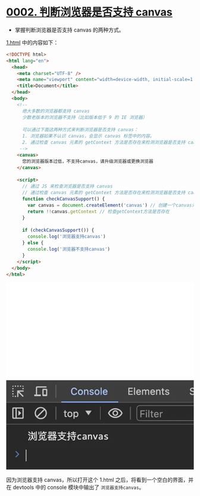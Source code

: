 # [0002. 判断浏览器是否支持 canvas](https://github.com/Tdahuyou/canvas/tree/main/0002.%20%E5%88%A4%E6%96%AD%E6%B5%8F%E8%A7%88%E5%99%A8%E6%98%AF%E5%90%A6%E6%94%AF%E6%8C%81%20canvas)

- 掌握判断浏览器是否支持 canvas 的两种方式。

[1.html](./1.html) 中的内容如下：

```html
<!DOCTYPE html>
<html lang="en">
  <head>
    <meta charset="UTF-8" />
    <meta name="viewport" content="width=device-width, initial-scale=1.0" />
    <title>Document</title>
  </head>
  <body>
    <!--
      绝大多数的浏览器都支持 canvas
      少数老版本的浏览器不支持（比如版本低于 9 的 IE 浏览器）

      可以通过下面这两种方式来判断浏览器是否支持 canvas：
      1. 浏览器如果不认识 canvas，会显示 canvas 标签中的内容。
      2. 通过检查 canvas 元素的 getContext 方法是否存在来检测浏览器是否支持 canvas。
     -->
    <canvas>
      您的浏览器版本过低，不支持canvas，请升级浏览器或更换浏览器
    </canvas>

    <script>
      // 通过 JS 来检查浏览器是否支持 canvas
      // 通过检查 canvas 元素的 getContext 方法是否存在来检测浏览器是否支持 canvas。
      function checkCanvasSupport() {
        var canvas = document.createElement('canvas') // 创建一个canvas元素
        return !!canvas.getContext // 检查getContext方法是否存在
      }

      if (checkCanvasSupport()) {
        console.log('浏览器支持canvas')
      } else {
        console.log('浏览器不支持canvas')
      }
    </script>
  </body>
</html>
```

![](md-imgs/2024-09-19-09-26-51.png)

因为浏览器支持 canvas，所以打开这个 1.html 之后，将看到一个空白的界面，并在 devtools 中的 console 模块中输出了 `浏览器支持canvas`。